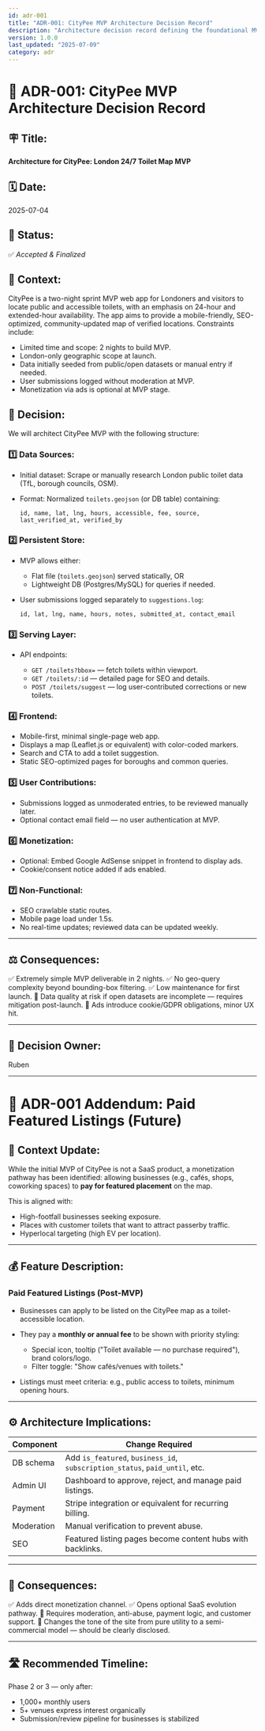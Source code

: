 ```yaml
---
id: adr-001
title: "ADR-001: CityPee MVP Architecture Decision Record"
description: "Architecture decision record defining the foundational MVP architecture for CityPee London toilet finder application"
version: 1.0.0
last_updated: "2025-07-09"
category: adr
---
```


# 📄 **ADR-001: CityPee MVP Architecture Decision Record**

## 🪧 Title:

**Architecture for CityPee: London 24/7 Toilet Map MVP**

## 🗓️ Date:

2025-07-04

## 📝 Status:

✅ *Accepted & Finalized*

## 🎯 Context:

CityPee is a two-night sprint MVP web app for Londoners and visitors to locate public and accessible toilets, with an emphasis on 24-hour and extended-hour availability. The app aims to provide a mobile-friendly, SEO-optimized, community-updated map of verified locations.
Constraints include:

* Limited time and scope: 2 nights to build MVP.
* London-only geographic scope at launch.
* Data initially seeded from public/open datasets or manual entry if needed.
* User submissions logged without moderation at MVP.
* Monetization via ads is optional at MVP stage.

## 🧩 Decision:

We will architect CityPee MVP with the following structure:

### 1️⃣ **Data Sources:**

* Initial dataset: Scrape or manually research London public toilet data (TfL, borough councils, OSM).
* Format: Normalized `toilets.geojson` (or DB table) containing:

  ```
  id, name, lat, lng, hours, accessible, fee, source, last_verified_at, verified_by
  ```

### 2️⃣ **Persistent Store:**

* MVP allows either:

  * Flat file (`toilets.geojson`) served statically, OR
  * Lightweight DB (Postgres/MySQL) for queries if needed.
* User submissions logged separately to `suggestions.log`:

  ```
  id, lat, lng, name, hours, notes, submitted_at, contact_email
  ```

### 3️⃣ **Serving Layer:**

* API endpoints:

  * `GET /toilets?bbox=` — fetch toilets within viewport.
  * `GET /toilets/:id` — detailed page for SEO and details.
  * `POST /toilets/suggest` — log user-contributed corrections or new toilets.

### 4️⃣ **Frontend:**

* Mobile-first, minimal single-page web app.
* Displays a map (Leaflet.js or equivalent) with color-coded markers.
* Search and CTA to add a toilet suggestion.
* Static SEO-optimized pages for boroughs and common queries.

### 5️⃣ **User Contributions:**

* Submissions logged as unmoderated entries, to be reviewed manually later.
* Optional contact email field — no user authentication at MVP.

### 6️⃣ **Monetization:**

* Optional: Embed Google AdSense snippet in frontend to display ads.
* Cookie/consent notice added if ads enabled.

### 7️⃣ **Non-Functional:**

* SEO crawlable static routes.
* Mobile page load under 1.5s.
* No real-time updates; reviewed data can be updated weekly.

---

## ⚖️ Consequences:

✅ Extremely simple MVP deliverable in 2 nights.
✅ No geo-query complexity beyond bounding-box filtering.
✅ Low maintenance for first launch.
🚫 Data quality at risk if open datasets are incomplete — requires mitigation post-launch.
🚫 Ads introduce cookie/GDPR obligations, minor UX hit.

---

## 📜 Decision Owner:

Ruben

---

# 📄 **ADR-001 Addendum: Paid Featured Listings (Future)**

## 🧭 Context Update:

While the initial MVP of CityPee is not a SaaS product, a monetization pathway has been identified: allowing businesses (e.g., cafés, shops, coworking spaces) to **pay for featured placement** on the map.

This is aligned with:

* High-footfall businesses seeking exposure.
* Places with customer toilets that want to attract passerby traffic.
* Hyperlocal targeting (high EV per location).

---

## 💰 Feature Description:

### **Paid Featured Listings (Post-MVP)**

* Businesses can apply to be listed on the CityPee map as a toilet-accessible location.
* They pay a **monthly or annual fee** to be shown with priority styling:

  * Special icon, tooltip ("Toilet available — no purchase required"), brand colors/logo.
  * Filter toggle: "Show cafés/venues with toilets."
* Listings must meet criteria: e.g., public access to toilets, minimum opening hours.

---

## ⚙️ Architecture Implications:

| Component  | Change Required                                                             |
| ---------- | --------------------------------------------------------------------------- |
| DB schema  | Add `is_featured`, `business_id`, `subscription_status`, `paid_until`, etc. |
| Admin UI   | Dashboard to approve, reject, and manage paid listings.                     |
| Payment    | Stripe integration or equivalent for recurring billing.                     |
| Moderation | Manual verification to prevent abuse.                                       |
| SEO        | Featured listing pages become content hubs with backlinks.                  |

---

## 🧠 Consequences:

✅ Adds direct monetization channel.
✅ Opens optional SaaS evolution pathway.
🚧 Requires moderation, anti-abuse, payment logic, and customer support.
🚧 Changes the tone of the site from pure utility to a semi-commercial model — should be clearly disclosed.

---

## 🛣️ Recommended Timeline:

Phase 2 or 3 — only after:

* 1,000+ monthly users
* 5+ venues express interest organically
* Submission/review pipeline for businesses is stabilized 